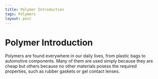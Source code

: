 ```yaml
---
title: Polymer Introduction
tags: Polymers
layout: post
---
```


# Polymer Introduction

Polymers are found everywhere in our daily lives, from plastic bags to automotive components. Many of them are used simply because they are cheap but others because no other materials posess the required properties, such as rubber gaskets or gel contact lenses. 

<!-- 
# The original polymers

Your body almost entirely made of polymers. Protiens for example are long chains of amino acids.
 -->